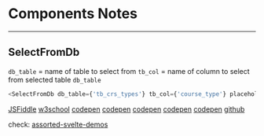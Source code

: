 # Components Notes

---

## SelectFromDb

`db_table` = name of table to select from
`tb_col` = name of column to select from selected table `db_table`

```js
<SelectFromDb db_table={'tb_crs_types'} tb_col={'course_type'} placeholder="fuzzy search" />
```
[JSFiddle](http://jsfiddle.net/BB3JK/47/)
[w3school](https://www.w3schools.com/howto/tryit.asp?filename=tryhow_custom_select)
[codepen](https://codepen.io/wallaceerick/pen/nJLPvN?editors=1010)
[codepen](https://codepen.io/ShortCode/pen/rNdObJK)
[codepen](https://codepen.io/cycosta/pen/WNrBymL)
[codepen](https://codepen.io/devparth/pen/VwwadeP)
[codepen](https://codepen.io/microfront/pen/pLaqbK)
[github](https://github.com/rob-balfre/svelte-select)


check:
[assorted-svelte-demos](https://geoffrich.net/posts/assorted-svelte-demos/)
